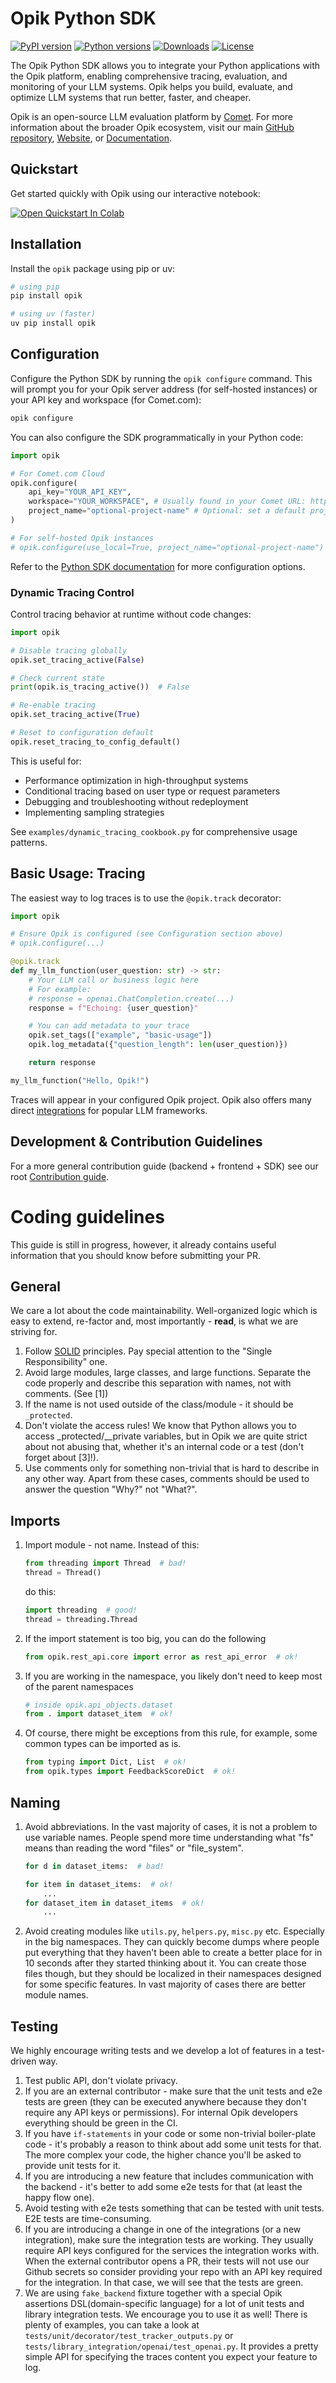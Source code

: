 # Opik Python SDK

[![PyPI version](https://img.shields.io/pypi/v/opik.svg)](https://pypi.org/project/opik/)
[![Python versions](https://img.shields.io/pypi/pyversions/opik.svg)](https://pypi.org/project/opik/)
[![Downloads](https://static.pepy.tech/badge/opik)](https://pepy.tech/project/opik)
[![License](https://img.shields.io/github/license/comet-ml/opik)](https://github.com/comet-ml/opik/blob/main/LICENSE)

The Opik Python SDK allows you to integrate your Python applications with the Opik platform, enabling comprehensive tracing, evaluation, and monitoring of your LLM systems. Opik helps you build, evaluate, and optimize LLM systems that run better, faster, and cheaper.

Opik is an open-source LLM evaluation platform by [Comet](https://www.comet.com?from=llm&utm_source=opik&utm_medium=github&utm_content=python_sdk_readme&utm_campaign=opik). For more information about the broader Opik ecosystem, visit our main [GitHub repository](https://github.com/comet-ml/opik), [Website](https://www.comet.com/site/products/opik/), or [Documentation](https://www.comet.com/docs/opik/).

## Quickstart

Get started quickly with Opik using our interactive notebook:

<a href="https://colab.research.google.com/github/comet-ml/opik/blob/master/apps/opik-documentation/documentation/docs/cookbook/opik_quickstart.ipynb">
  <img src="https://colab.research.google.com/assets/colab-badge.svg" alt="Open Quickstart In Colab"/>
</a>

## Installation

Install the `opik` package using pip or uv:

```bash
# using pip
pip install opik

# using uv (faster)
uv pip install opik
```

## Configuration

Configure the Python SDK by running the `opik configure` command. This will prompt you for your Opik server address (for self-hosted instances) or your API key and workspace (for Comet.com):

```bash
opik configure
```

You can also configure the SDK programmatically in your Python code:
```python
import opik

# For Comet.com Cloud
opik.configure(
    api_key="YOUR_API_KEY",
    workspace="YOUR_WORKSPACE", # Usually found in your Comet URL: https://www.comet.com/YOUR_WORKSPACE/...
    project_name="optional-project-name" # Optional: set a default project for traces
)

# For self-hosted Opik instances
# opik.configure(use_local=True, project_name="optional-project-name")
```
Refer to the [Python SDK documentation](https://www.comet.com/docs/opik/python-sdk-reference/) for more configuration options.

### Dynamic Tracing Control

Control tracing behavior at runtime without code changes:

```python
import opik

# Disable tracing globally
opik.set_tracing_active(False)

# Check current state
print(opik.is_tracing_active())  # False

# Re-enable tracing
opik.set_tracing_active(True)

# Reset to configuration default
opik.reset_tracing_to_config_default()
```

This is useful for:
- Performance optimization in high-throughput systems
- Conditional tracing based on user type or request parameters
- Debugging and troubleshooting without redeployment
- Implementing sampling strategies

See `examples/dynamic_tracing_cookbook.py` for comprehensive usage patterns.

## Basic Usage: Tracing

The easiest way to log traces is to use the `@opik.track` decorator:

```python
import opik

# Ensure Opik is configured (see Configuration section above)
# opik.configure(...)

@opik.track
def my_llm_function(user_question: str) -> str:
    # Your LLM call or business logic here
    # For example:
    # response = openai.ChatCompletion.create(...)
    response = f"Echoing: {user_question}"

    # You can add metadata to your trace
    opik.set_tags(["example", "basic-usage"])
    opik.log_metadata({"question_length": len(user_question)})

    return response

my_llm_function("Hello, Opik!")
```
Traces will appear in your configured Opik project. Opik also offers many direct [integrations](https://www.comet.com/docs/opik/tracing/integrations/overview/) for popular LLM frameworks.

## Development & Contribution Guidelines

For a more general contribution guide (backend + frontend + SDK) see our root [Contribution guide](../../CONTRIBUTING.md).

# Coding guidelines
This guide is still in progress, however, it already contains useful information that you should know before submitting your PR.

## General
We care a lot about the code maintainability. Well-organized logic which is easy to extend, re-factor and, most importantly - **read**, is what we are striving for.
1. Follow [SOLID](https://realpython.com/solid-principles-python/) principles. Pay special attention to the "Single Responsibility" one.
2. Avoid large modules, large classes, and large functions. Separate the code properly and describe this separation with names, not with comments. (See [1])
3. If the name is not used outside of the class/module - it should be `_protected`.
4. Don't violate the access rules! We know that Python allows you to access _protected/__private variables, but in Opik we are quite strict about not abusing that, whether it's an internal code or a test (don't forget about [3]!).
5. Use comments only for something non-trivial that is hard to describe in any other way. Apart from these cases, comments should be used to answer the question "Why?" not "What?".

## Imports
1. Import module - not name.
    Instead of this:
    ```python
    from threading import Thread  # bad!
    thread = Thread()
    ```
    do this:
    ```python
    import threading  # good!
    thread = threading.Thread
    ```

2. If the import statement is too big, you can do the following
    ```python
    from opik.rest_api.core import error as rest_api_error  # ok!
    ```

3. If you are working in the namespace, you likely don't need to keep most of the parent namespaces
    ```python
    # inside opik.api_objects.dataset
    from . import dataset_item  # ok!
    ```

4. Of course, there might be exceptions from this rule, for example, some common types can be imported as is.
    ```python
    from typing import Dict, List  # ok!
    from opik.types import FeedbackScoreDict  # ok!
    ```

## Naming
1. Avoid abbreviations. In the vast majority of cases, it is not a problem to use variable names. People spend more time understanding what "fs" means than reading the word "files" or "file_system".
   ```python
   for d in dataset_items:  # bad!

   for item in dataset_items:  # ok!
       ...
   for dataset_item in dataset_items  # ok!
       ...
   ```
2. Avoid creating modules like `utils.py`, `helpers.py`, `misc.py` etc. Especially in the big namespaces. They can quickly become dumps where people put everything that they haven't been able to create a better place for in 10 seconds after they started thinking about it. You can create those files though, but they should be localized in their namespaces designed for some specific features. In vast majority of cases there are better module names.

## Testing
We highly encourage writing tests and we develop a lot of features in a test-driven way.
1. Test public API, don't violate privacy.
2. If you are an external contributor - make sure that the unit tests and e2e tests are green (they can be executed anywhere because they don't require any API keys or permissions). For internal Opik developers everything should be green in the CI.
3. If you have `if-statements` in your code or some non-trivial boiler-plate code - it's probably a reason to think about add some unit tests for that. The more complex your code, the higher chance you'll be asked to provide unit tests for it.
4. If you are introducing a new feature that includes communication with the backend - it's better to add some e2e tests for that (at least the happy flow one).
5. Avoid testing with e2e tests something that can be tested with unit tests. E2E tests are time-consuming.
6. If you are introducing a change in one of the integrations (or a new integration), make sure the integration tests are working. They usually require API keys configured for the services the integration works with. When the external contributor opens a PR, their tests will not use our Github secrets so consider providing your repo with an API key required for the integration. In that case, we will see that the tests are green.
7. We are using `fake_backend` fixture together with a special Opik assertions DSL(domain-specific language) for a lot of unit tests and library integration tests. We encourage you to use it as well! There is plenty of examples, you can take a look at `tests/unit/decorator/test_tracker_outputs.py` or `tests/library_integration/openai/test_openai.py`. It provides a pretty simple API for specifying the traces content you expect your feature to log.
